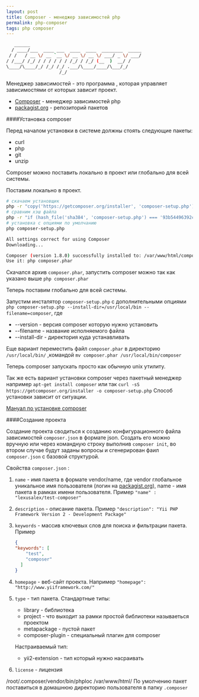 ```yaml
---
layout: post 
title: Composer - менеджер зависимостей php
permalink: php-composer
tags: php composer
--- 
```


~~~bash
   ______
  / ____/___  ____ ___  ____  ____  ________  _____
 / /   / __ \/ __ `__ \/ __ \/ __ \/ ___/ _ \/ ___/
/ /___/ /_/ / / / / / / /_/ / /_/ (__  )  __/ /
\____/\____/_/ /_/ /_/ .___/\____/____/\___/_/
                    /_/

~~~
Менеджер зависимостей - это программа , которая управляет зависимостями от которых зависит проект.

-   [Composer](https://getcomposer.org/) - менеджер зависимостей php
-   [packagist.org](https://packagist.org/) - репозиторий пакетов

####Установка composer

Перед началом установки в системе должны стоять следующие пакеты:

- curl
- php
- git
- unzip

Composer можно поставить локально в проект или глобально для всей системы.

Поставим локально в проект.

~~~bash
# скачаем установщик
php -r "copy('https://getcomposer.org/installer', 'composer-setup.php');"
# сравним хэш файла
php -r "if (hash_file('sha384', 'composer-setup.php') === '93b54496392c062774670ac18b134c3b3a95e5a5e5c8f1a9f115f203b75bf9a129d5daa8ba6a13e2cc8a1da0806388a8') { echo 'Installer verified'; } else { echo 'Installer corrupt'; unlink('composer-setup.php'); } echo PHP_EOL;"
# установка с опциями по умолчанию
php composer-setup.php

All settings correct for using Composer
Downloading...

Composer (version 1.8.0) successfully installed to: /var/www/html/composer.phar
Use it: php composer.phar
~~~

Скачался архив `composer.phar`, запустить composer можно так как указано выше `php composer.phar`

Теперь поставим глобально для всей системы.

Запустим инсталятор `composer-setup.php` с дополнительными опциями
`php composer-setup.php --install-dir=/usr/local/bin --filename=composer`, где
- --version - версия composer которую нужно установить
- --filename - название исполняемого файла
- --install-dir - директория куда устанавливать

Еще вариант переместить файл `composer.phar` в директорию `/usr/local/bin/` ,командой `mv composer.phar /usr/local/bin/composer`

Теперь composer запускать просто как обычную unix утилиту.

Так же есть вариант установки composer через пакетный менеджер например `apt-get install composer` или так `curl -sS https://getcomposer.org/installer -o composer-setup.php`
Способ установки зависит от ситуации.

[Мануал по установке composer](https://getcomposer.org/doc/00-intro.md#installation-linux-unix-macos)


####Создание проекта

Создание проекта сводиться к созданию конфигурационного файла зависимостей `composer.json` в формате json.
Создать его можно вручную или через командную строку выполнив `composer init`, во втором случае будут заданы вопросы и
сгенерирован фаил `composer.json` с базовой структурой.

Свойства `composer.json` :
1. `name` - имя пакета в формате vendor/name, где vendor глобальное уникальное имя пользователя (логин на [packagist.org](https://packagist.org/)), name - имя пакета в рамках имени пользователя. Пример `"name" : "lexusalex/test-composer"`
2. `description` - описание пакета. Пример `"description": "Yii PHP Framework Version 2 - Development Package"`
3. `keywords` - массив ключевых слов для поиска и фильтрации пакета. Пример
    ~~~json
    {
    "keywords": [
        "test",
        "composer"
      ]
    }
    ~~~
4.  `homepage` - веб-сайт проекта. Например `"homepage": "http://www.yiiframework.com/"`
5.  `type` - тип пакета. 
     Стандартные типы:
     -  library - библиотека
     -  project - что выходит за рамки простой библиотеки называеться проектом
     -  metapackage - пустой пакет
     -  composer-plugin - специальный плагин для composer
     
     Настраиваемый тип:
     
     -  yii2-extension - тип который нужно насраивать
6.  `license` - лицензия


/root/.composer/vendor/bin/phploc /var/www/html/
По умолчению пакет поставиться в домашнюю директорию пользователя в папку `.composer`






 


